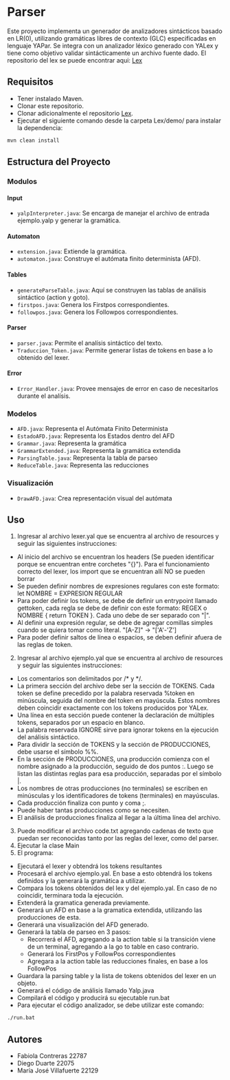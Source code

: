 # Parser
Este proyecto implementa un generador de analizadores sintácticos basado en LR(0), utilizando gramáticas libres de contexto (GLC) especificadas en lenguaje YAPar.
Se integra con un analizador léxico generado con YALex y tiene como objetivo validar sintácticamente un archivo fuente dado. El repositorio del lex se puede encontrar aqui: [Lex](https://github.com/Fabiola-cc/Lex)

## Requisitos
- Tener instalado Maven.
- Clonar este repositorio.
- Clonar adicionalmente el repositorio [Lex](https://github.com/Fabiola-cc/Lex).
- Ejecutar el siguiente comando desde la carpeta Lex/demo/ para instalar la dependencia:

```bash
mvn clean install
```

## Estructura del Proyecto
### Modulos
#### Input
- `yalpInterpreter.java`: Se encarga de manejar el archivo de entrada ejemplo.yalp y generar la gramática.

#### Automaton
- `extension.java`: Extiende la gramática.
- `automaton.java`: Construye el autómata finito determinista (AFD).

#### Tables
- `generateParseTable.java`: Aquí se construyen las tablas de análisis sintáctico (action y goto).
- `firstpos.java`: Genera los Firstpos correspondientes.
- `followpos.java`: Genera los Followpos correspondientes.

#### Parser
- `parser.java`: Permite el analísis sintáctico del texto.
- `Traduccion_Token.java`: Permite generar listas de tokens en base a lo obtenido del lexer.

#### Error
- `Error_Handler.java`: Provee mensajes de error en caso de necesitarlos durante el analísis. 

### Modelos

- `AFD.java`: Representa el Autómata Finito Determinista
- `EstadoAFD.java`: Representa los Estados dentro del AFD
- `Grammar.java`: Representa la gramática
- `GrammarExtended.java`: Representa la gramática extendida
- `ParsingTable.java`: Representa la tabla de parseo
- `ReduceTable.java`: Representa las reducciones 

### Visualización

- `DrawAFD.java`: Crea representación visual del autómata

## Uso

1. Ingresar al archivo lexer.yal que se encuentra al archivo de resources y seguir las siguientes instrucciones:  

- Al inicio del archivo se encuentran los headers (Se pueden identificar porque se encuentran entre corchetes "{}"). Para el funcionamiento correcto del lexer, los import que se encuentran allí NO se pueden borrar  
- Se pueden definir nombres de expresiones regulares con este formato: let NOMBRE = EXPRESION REGULAR
- Para poder definir los tokens, se debe de definir un entrypoint llamado gettoken, cada regla se debe de definir con este formato: REGEX o NOMBRE { return TOKEN }. Cada uno debe de ser separado con "|".
- Al definir una expresión regular, se debe de agregar comillas simples cuando se quiera tomar como literal. "[A-Z]" -> "['A'-'Z']
- Para poder definir saltos de línea o espacios, se deben definir afuera de las reglas de token.

2. Ingresar al archivo ejemplo.yal que se encuentra al archivo de resources y seguir las siguientes instrucciones: 

- Los comentarios son delimitados por /* y */.
- La primera sección del archivo debe ser la sección de TOKENS. Cada token se define precedido por la palabra reservada %token en minúscula, seguida del nombre del token en mayúscula. Estos nombres deben coincidir exactamente con los tokens producidos por YALex.
- Una línea en esta sección puede contener la declaración de múltiples tokens, separados por un espacio en blanco.
- La palabra reservada IGNORE sirve para ignorar tokens en la ejecución del análisis sintáctico.
- Para dividir la sección de TOKENS y la sección de PRODUCCIONES, debe usarse el símbolo %%.
- En la sección de PRODUCCIONES, una producción comienza con el nombre asignado a la producción, seguido de dos puntos :. Luego se listan las distintas reglas para esa producción, separadas por el símbolo |.
- Los nombres de otras producciones (no terminales) se escriben en minúsculas y los identificadores de tokens (terminales) en mayúsculas.
- Cada producción finaliza con punto y coma ;.
- Puede haber tantas producciones como se necesiten.
- El análisis de producciones finaliza al llegar a la última línea del archivo. 

3. Puede modificar el archivo code.txt agregando cadenas de texto que puedan ser reconocidas tanto por las reglas del lexer, como del parser.
4. Ejecutar la clase Main
5. El programa: 
- Ejecutará el lexer y obtendrá los tokens resultantes
- Procesará el archivo ejemplo.yal. En base a esto obtendrá los tokens definidos y la generará la gramática a utilizar.
- Compara los tokens obtenidos del lex y del ejemplo.yal. En caso de no coincidir, terminara toda la ejecución.
- Extenderá la gramatica generada previamente.
- Generará un AFD en base a la gramatica extendida, utilizando las producciones de esta.
- Generará una visualización del AFD generado.
- Generará la tabla de parseo en 3 pasos:
  - Recorrerá el AFD, agregando a la action table si la transición viene de un terminal, agregando a la go to table en caso contrario.
  - Generará los FirstPos y FollowPos correspondientes
  - Agregara a la action table las reducciones finales, en base a los FollowPos 
- Guardara la parsing table y la lista de tokens obtenidos del lexer en un objeto.
- Generará el código de análisis llamado Yalp.java
- Compilará el código y producirá su ejecutable run.bat
- Para ejecutar el código analizador, se debe utilizar este comando: 

```bash
./run.bat 
```

## Autores 

+ Fabiola Contreras 22787
+ Diego Duarte 22075
+ María José Villafuerte 22129


